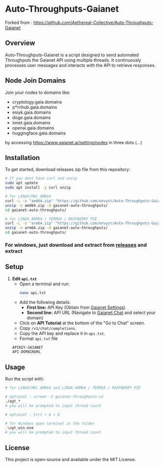 # Auto-Throughputs-Gaianet
Forked from : https://github.com/Aethereal-Collective/Auto-Throughputs-Gaianet

## Overview
Auto-Throughputs-Gaianet is a script designed to send automated Throughputs the Gaianet API using multiple threads. It continuously processes user messages and interacts with the API to retrieve responses.

## Node Join Domains
Join your nodes to domains like:
- cryptology.gaia.domains
- p*rnhub.gaia.domains
- esiyk.gaia.domains
- doge.gaia.domains
- ionet.gaia.domains
- openai.gaia.domains
- huggingface.gaia.domains

by accessing https://www.gaianet.ai/setting/nodes in three dots (...)

## Installation
To get started, download releases zip file from this repository:

```sh
# If you dont have curl and unzip
sudo apt update
sudo apt install -y curl unzip
```

```sh
# for LINUX/MAC AMD64
curl -L -o "amd64.zip" "https://github.com/envyst/Auto-Throughputs-Gaianet/releases/download/v2/amd64.zip"
unzip -o amd64.zip -d gaianet-auto-throughputs/
cd gaianet-auto-throughputs/
```

```sh
# for LINUX ARM64 / TERMUX / RASPBERRY PIE
curl -L -o "arm64.zip" "https://github.com/envyst/Auto-Throughputs-Gaianet/releases/download/v2/arm64.zip"
unzip -o arm64.zip -d gaianet-auto-throughputs/
cd gaianet-auto-throughputs/
```

### For windows, just download and extract from [releases](https://github.com/envyst/Auto-Throughputs-Gaianet/releases) and extract

## Setup
1. **Edit `api.txt`**
   - Open a terminal and run:
     ```sh
     nano api.txt
     ```
   - Add the following details:
     - **First line:** API Key (Obtain from [Gaianet Settings](https://www.gaianet.ai/setting))
     - **Second line:** API URL (Navigate to [Gaianet Chat](https://www.gaianet.ai/chat?domain) and select your domain)
   - Click on **API Tutorial** at the bottom of the "Go to Chat" screen.
   - Copy `/v1/chat/completions`.
   - Copy the API key and replace it in `api.txt`.
   - Format `api.txt` file
   ```txt
   APIKEY-GAIANET
   API-DOMAINURL
   ```

## Usage
Run the script with:
```sh
# for LINUX/MAC AMD64 and LINUX ARM64 / TERMUX / RASPBERRY PIE

# optional : screen -S gaianet-throughputs-v2
./agt_*
# you will be prompted to input thread count

# optional : Ctrl + A + D
```

```sh
# for Windows open terminal in the folder
.\agt_win.exe
# you will be prompted to input thread count
```


## License
This project is open-source and available under the MIT License.
